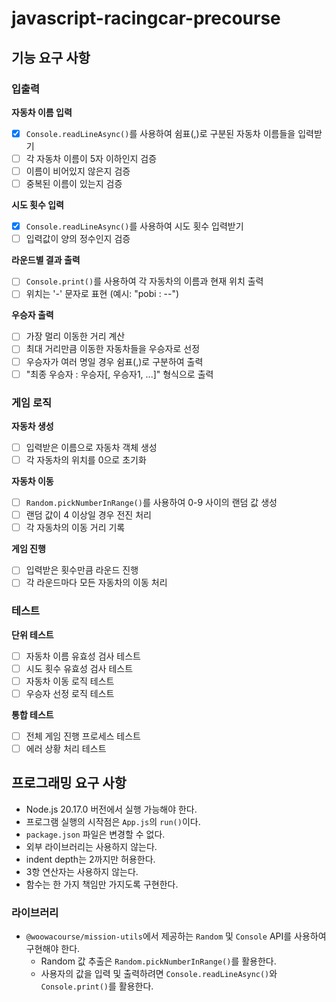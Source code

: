 # javascript-racingcar-precourse

## 기능 요구 사항

### 입출력

**자동차 이름 입력**

- [x] `Console.readLineAsync()`를 사용하여 쉼표(,)로 구분된 자동차 이름들을 입력받기
- [ ] 각 자동차 이름이 5자 이하인지 검증
- [ ] 이름이 비어있지 않은지 검증
- [ ] 중복된 이름이 있는지 검증

**시도 횟수 입력**

- [x] `Console.readLineAsync()`를 사용하여 시도 횟수 입력받기
- [ ] 입력값이 양의 정수인지 검증

**라운드별 결과 출력**

- [ ] `Console.print()`를 사용하여 각 자동차의 이름과 현재 위치 출력
- [ ] 위치는 '-' 문자로 표현 (예시: "pobi : --")

**우승자 출력**

- [ ] 가장 멀리 이동한 거리 계산
- [ ] 최대 거리만큼 이동한 자동차들을 우승자로 선정
- [ ] 우승자가 여러 명일 경우 쉼표(,)로 구분하여 출력
- [ ] "최종 우승자 : 우승자[, 우승자1, ...]" 형식으로 출력

### 게임 로직

**자동차 생성**

- [ ] 입력받은 이름으로 자동차 객체 생성
- [ ] 각 자동차의 위치를 0으로 초기화

**자동차 이동**

- [ ] `Random.pickNumberInRange()`를 사용하여 0-9 사이의 랜덤 값 생성
- [ ] 랜덤 값이 4 이상일 경우 전진 처리
- [ ] 각 자동차의 이동 거리 기록

**게임 진행**

- [ ] 입력받은 횟수만큼 라운드 진행
- [ ] 각 라운드마다 모든 자동차의 이동 처리

### 테스트

**단위 테스트**

- [ ] 자동차 이름 유효성 검사 테스트
- [ ] 시도 횟수 유효성 검사 테스트
- [ ] 자동차 이동 로직 테스트
- [ ] 우승자 선정 로직 테스트

**통합 테스트**

- [ ] 전체 게임 진행 프로세스 테스트
- [ ] 에러 상황 처리 테스트

## 프로그래밍 요구 사항

- Node.js 20.17.0 버전에서 실행 가능해야 한다.
- 프로그램 실행의 시작점은 `App.js`의 `run()`이다.
- `package.json` 파일은 변경할 수 없다.
- 외부 라이브러리는 사용하지 않는다.
- indent depth는 2까지만 허용한다.
- 3항 연산자는 사용하지 않는다.
- 함수는 한 가지 책임만 가지도록 구현한다.

### 라이브러리

- `@woowacourse/mission-utils`에서 제공하는 `Random` 및 `Console` API를 사용하여 구현해야 한다.
  - Random 값 추출은 `Random.pickNumberInRange()`를 활용한다.
  - 사용자의 값을 입력 및 출력하려면 `Console.readLineAsync()`와 `Console.print()`를 활용한다.
